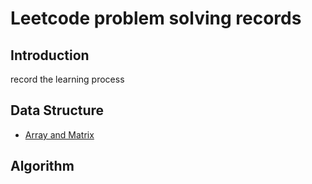# Leetcode problem solving records
## Introduction
record the learning process
## Data Structure
- [Array and Matrix](.md)
## Algorithm
